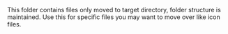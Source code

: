 This folder contains files only moved to target directory, folder structure is maintained.
Use this for specific files you may want to move over like icon files.